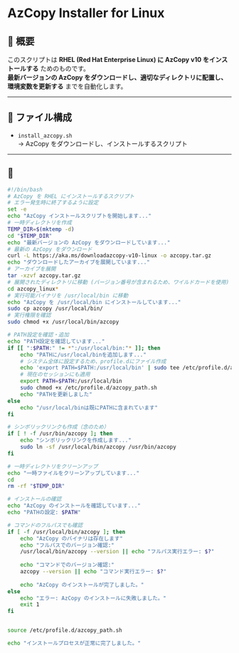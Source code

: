 # AzCopy Installer for Linux

## 📌 概要
このスクリプトは **RHEL (Red Hat Enterprise Linux) に AzCopy v10 をインストールする** ためのものです。  
**最新バージョンの AzCopy をダウンロードし、適切なディレクトリに配置し、環境変数を更新する** までを自動化します。

---

## 📂 ファイル構成
- `install_azcopy.sh`  
  → AzCopy をダウンロードし、インストールするスクリプト

---

## 🔧 

```bash:install_azcopy.sh
#!/bin/bash
# AzCopy を RHEL にインストールするスクリプト
# エラー発生時に終了するように設定
set -e
echo "AzCopy インストールスクリプトを開始します..."
# 一時ディレクトリを作成
TEMP_DIR=$(mktemp -d)
cd "$TEMP_DIR"
echo "最新バージョンの AzCopy をダウンロードしています..."
# 最新の AzCopy をダウンロード
curl -L https://aka.ms/downloadazcopy-v10-linux -o azcopy.tar.gz
echo "ダウンロードしたアーカイブを展開しています..."
# アーカイブを展開
tar -xzvf azcopy.tar.gz
# 展開されたディレクトリに移動 (バージョン番号が含まれるため、ワイルドカードを使用)
cd azcopy_linux*
# 実行可能バイナリを /usr/local/bin に移動
echo "AzCopy を /usr/local/bin にインストールしています..."
sudo cp azcopy /usr/local/bin/
# 実行権限を確認
sudo chmod +x /usr/local/bin/azcopy

# PATH設定を確認・追加
echo "PATH設定を確認しています..."
if [[ ":$PATH:" != *":/usr/local/bin:"* ]]; then
    echo "PATHに/usr/local/binを追加します..."
    # システム全体に設定するため、profile.dにファイル作成
    echo 'export PATH=$PATH:/usr/local/bin' | sudo tee /etc/profile.d/azcopy_path.sh
    # 現在のセッションにも適用
    export PATH=$PATH:/usr/local/bin
    sudo chmod +x /etc/profile.d/azcopy_path.sh
    echo "PATHを更新しました"
else
    echo "/usr/local/binは既にPATHに含まれています"
fi

# シンボリックリンクも作成（念のため）
if [ ! -f /usr/bin/azcopy ]; then
    echo "シンボリックリンクを作成します..."
    sudo ln -sf /usr/local/bin/azcopy /usr/bin/azcopy
fi

# 一時ディレクトリをクリーンアップ
echo "一時ファイルをクリーンアップしています..."
cd
rm -rf "$TEMP_DIR"

# インストールの確認
echo "AzCopy のインストールを確認しています..."
echo "PATHの設定: $PATH"

# コマンドのフルパスでも確認
if [ -f /usr/local/bin/azcopy ]; then
    echo "AzCopy のバイナリは存在します"
    echo "フルパスでのバージョン確認:"
    /usr/local/bin/azcopy --version || echo "フルパス実行エラー: $?"
    
    echo "コマンドでのバージョン確認:"
    azcopy --version || echo "コマンド実行エラー: $?"
    
    echo "AzCopy のインストールが完了しました。"
else
    echo "エラー: AzCopy のインストールに失敗しました。"
    exit 1
fi


source /etc/profile.d/azcopy_path.sh

echo "インストールプロセスが正常に完了しました。"
```